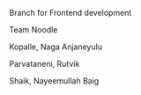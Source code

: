 Branch for Frontend development

Team Noodle

Kopalle, Naga Anjaneyulu

Parvataneni, Rutvik

Shaik, Nayeemullah Baig